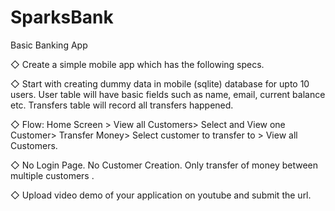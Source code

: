 # SparksBank

Basic Banking App

<p>◇ Create a simple mobile app which has the following specs.</p>
<p>◇ Start with creating dummy data in mobile (sqlite) database for upto 10 users. User table will have basic fields such as name, email, current balance etc. Transfers table will record all transfers happened.</p>
<p>◇ Flow: Home Screen > View all Customers> Select and View one Customer> Transfer Money> Select customer to transfer to > View all Customers.</p>
<p>◇ No Login Page. No Customer Creation. Only transfer of money between multiple customers .</p>
<p>◇ Upload video demo of your application on youtube and submit the url.
